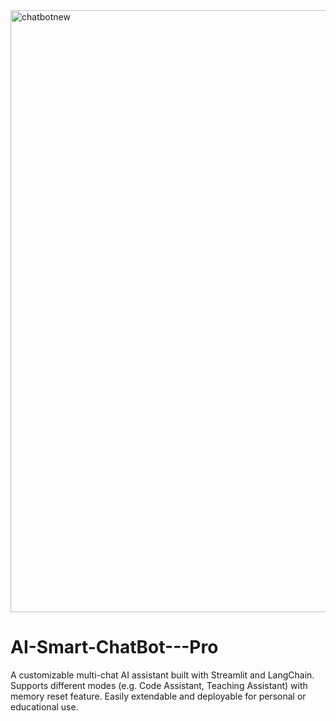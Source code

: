 
<img width="1917" height="963" alt="chatbotnew" src="https://github.com/user-attachments/assets/286ec356-e75b-4c7f-9132-b526b2072b0a" />


# AI-Smart-ChatBot---Pro
A customizable multi-chat AI assistant built with Streamlit and LangChain. Supports different modes (e.g. Code Assistant, Teaching Assistant) with memory reset feature. Easily extendable and deployable for personal or educational use.

